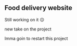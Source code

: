 ## Food delivery website 

Still working on it 😔 

new take on the project 

Imma goin to restart this project 

